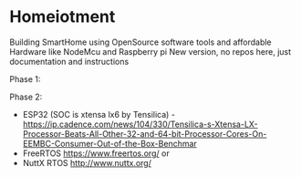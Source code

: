 # Homeiotment
Building SmartHome using OpenSource software tools and affordable Hardware like NodeMcu and Raspberry pi
New version, no repos here, just documentation and instructions

Phase 1:

  
Phase 2:
- ESP32 (SOC is xtensa lx6 by Tensilica)
  -https://ip.cadence.com/news/104/330/Tensilica-s-Xtensa-LX-Processor-Beats-All-Other-32-and-64-bit-Processor-Cores-On-EEMBC-Consumer-Out-of-the-Box-Benchmar
- FreeRTOS https://www.freertos.org/
or 
- NuttX RTOS http://www.nuttx.org/
 
  
